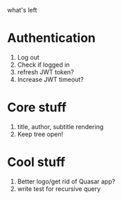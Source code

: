 what's left

# Authentication
1. Log out
2. Check if logged in
3. refresh JWT token?
4. Increase JWT timeout?

# Core stuff
1. title, author, subtitle rendering
2. Keep tree open!
# Cool stuff
1. Better logo/get rid of Quasar app?
2. write test for recursive query



